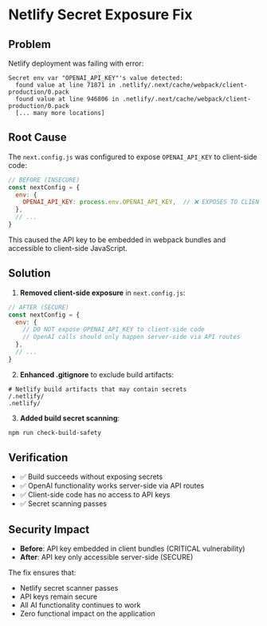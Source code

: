 # Netlify Secret Exposure Fix

## Problem
Netlify deployment was failing with error:
```
Secret env var "OPENAI_API_KEY"'s value detected:
  found value at line 71871 in .netlify/.next/cache/webpack/client-production/0.pack
  found value at line 946806 in .netlify/.next/cache/webpack/client-production/0.pack
  [... many more locations]
```

## Root Cause
The `next.config.js` was configured to expose `OPENAI_API_KEY` to client-side code:

```javascript
// BEFORE (INSECURE)
const nextConfig = {
  env: {
    OPENAI_API_KEY: process.env.OPENAI_API_KEY,  // ❌ EXPOSES TO CLIENT
  },
  // ...
}
```

This caused the API key to be embedded in webpack bundles and accessible to client-side JavaScript.

## Solution
1. **Removed client-side exposure** in `next.config.js`:
```javascript
// AFTER (SECURE)
const nextConfig = {
  env: {
    // DO NOT expose OPENAI_API_KEY to client-side code
    // OpenAI calls should only happen server-side via API routes
  },
  // ...
}
```

2. **Enhanced .gitignore** to exclude build artifacts:
```
# Netlify build artifacts that may contain secrets
/.netlify/
.netlify/
```

3. **Added build secret scanning**:
```bash
npm run check-build-safety
```

## Verification
- ✅ Build succeeds without exposing secrets
- ✅ OpenAI functionality works server-side via API routes
- ✅ Client-side code has no access to API keys
- ✅ Secret scanning passes

## Security Impact
- **Before**: API key embedded in client bundles (CRITICAL vulnerability)
- **After**: API key only accessible server-side (SECURE)

The fix ensures that:
- Netlify secret scanner passes
- API keys remain secure
- All AI functionality continues to work
- Zero functional impact on the application